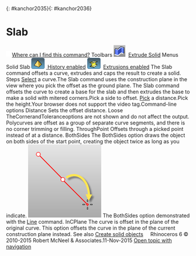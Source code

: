 ---
---

{: #kanchor2035}{: #kanchor2036}
# Slab
 [![images/transparent.gif](images/transparent.gif)Where can I find this command?](javascript:void(0);) Toolbars
![images/slab.png](images/slab.png) [Extrude Solid](extrude-solid-toolbar.html) 
Menus
Solid
Slab
![images/history-tag.png](images/history-tag.png) [&#160;History enabled](historyenabled.html) 
![images/extrusion-tag.png](images/extrusion-tag.png)&#160; [Extrusions enabled](extrusionsenabled.html) 
The Slab command offsets a curve, extrudes and caps the result to create a solid.
Steps
 [Select](select-objects.html) a curve.The Slab command uses the construction plane in the view where you pick the offset as the ground plane. The Slab command offsets the curve to create a base for the slab and then extrudes the base to make a solid with mitered corners.Pick a side to offset. [Pick](pick-location.html) a distance.Pick the height.Your browser does not support the video tag.Command-line options
Distance
Sets the offset distance.
Loose
TheCornerandToleranceoptions are not shown and do not affect the output. Polycurves are offset as a group of separate curve segments, and there is no corner trimming or filling.
ThroughPoint
Offsets through a picked point instead of at a distance.
BothSides
The BothSides option draws the object on both sides of the start point, creating the object twice as long as you indicate.
![images/line-bothsides.png](images/line-bothsides.png)
The BothSides option demonstrated with the [Line](line.html) command.
InCPlane
The curve is offset in the plane of the original curve. This option offsets the curve in the plane of the current construction plane instead.
See also
 [Create solid objects](sak-solid.html) 
&#160;
&#160;
Rhinoceros 6 © 2010-2015 Robert McNeel &amp; Associates.11-Nov-2015
 [Open topic with navigation](slab.html) 

